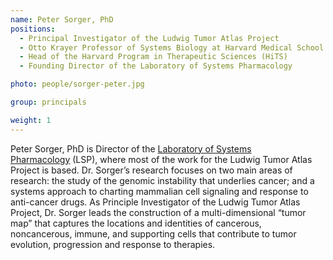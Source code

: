 ```yaml
---
name: Peter Sorger, PhD
positions:
  - Principal Investigator of the Ludwig Tumor Atlas Project
  - Otto Krayer Professor of Systems Biology at Harvard Medical School
  - Head of the Harvard Program in Therapeutic Sciences (HiTS)
  - Founding Director of the Laboratory of Systems Pharmacology

photo: people/sorger-peter.jpg

group: principals

weight: 1
---
```


Peter Sorger, PhD is Director of the [Laboratory of Systems Pharmacology](https://hits.harvard.edu/) (LSP), where most of the work for the Ludwig Tumor Atlas Project is based. Dr. Sorger’s research focuses on two main areas of research: the study of the genomic instability that underlies cancer; and a systems approach to charting mammalian cell signaling and response to anti-cancer drugs. As Principle Investigator of the Ludwig Tumor Atlas Project, Dr. Sorger leads the construction of a multi-dimensional “tumor map” that captures the locations and identities of cancerous, noncancerous, immune, and supporting cells that contribute to tumor evolution, progression and response to therapies.
